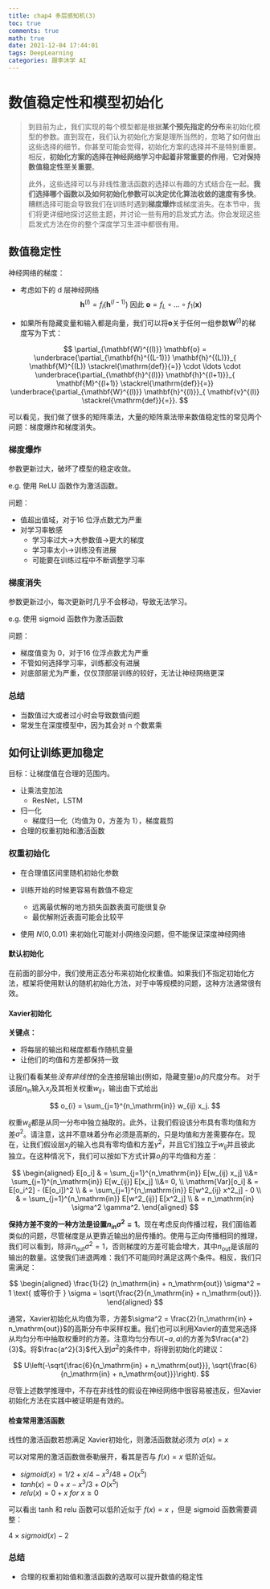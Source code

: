 ```yaml
---
title: chap4 多层感知机(3)
toc: true
comments: true
math: true
date: 2021-12-04 17:44:01
tags: DeepLearning
categories: 跟李沐学 AI
---
```

# 数值稳定性和模型初始化

> 到目前为止，我们实现的每个模型都是根据**某个预先指定的分布**来初始化模型的参数。直到现在，我们认为初始化方案是理所当然的，忽略了如何做出这些选择的细节。你甚至可能会觉得，初始化方案的选择并不是特别重要。相反，**初始化方案的选择在神经网络学习中起着非常重要的作用**，**它对保持数值稳定性至关重要**。
>
> 此外，这些选择可以与非线性激活函数的选择以有趣的方式结合在一起。**我们选择哪个函数以及如何初始化参数可以决定优化算法收敛的速度有多快**。糟糕选择可能会导致我们在训练时遇到**梯度爆炸**或梯度消失。在本节中，我们将更详细地探讨这些主题，并讨论一些有用的启发式方法。你会发现这些启发式方法在你的整个深度学习生涯中都很有用。

<!--more-->

## 数值稳定性

神经网络的梯度：

- 考虑如下的 d 层神经网络
  $$
  \mathbf{h}^{(l)} = f_l (\mathbf{h}^{(l-1)}) \text{ 因此 } \mathbf{o} = f_L \circ \ldots \circ f_1(\mathbf{x})
  $$

- 如果所有隐藏变量和输入都是向量，我们可以将$\mathbf{o}$关于任何一组参数$\mathbf{W}^{(l)}$的梯度写为下式：

$$
\partial_{\mathbf{W}^{(l)}} \mathbf{o} = \underbrace{\partial_{\mathbf{h}^{(L-1)}} \mathbf{h}^{(L)}}_{ \mathbf{M}^{(L)} \stackrel{\mathrm{def}}{=}} \cdot \ldots \cdot \underbrace{\partial_{\mathbf{h}^{(l)}} \mathbf{h}^{(l+1)}}_{ \mathbf{M}^{(l+1)} \stackrel{\mathrm{def}}{=}} \underbrace{\partial_{\mathbf{W}^{(l)}} \mathbf{h}^{(l)}}_{ \mathbf{v}^{(l)} \stackrel{\mathrm{def}}{=}}.
$$


可以看见，我们做了很多的矩阵乘法，大量的矩阵乘法带来数值稳定性的常见两个问题：梯度爆炸和梯度消失。

### 梯度爆炸

参数更新过大，破坏了模型的稳定收敛。

e.g. 使用 ReLU 函数作为激活函数。

问题：

- 值超出值域，对于16 位浮点数尤为严重
- 对学习率敏感
  - 学习率过大->大参数值->更大的梯度
  - 学习率太小->训练没有进展
  - 可能要在训练过程中不断调整学习率

### 梯度消失

参数更新过小，每次更新时几乎不会移动，导致无法学习。

e.g. 使用 sigmoid 函数作为激活函数

问题：

- 梯度值变为 0，对于16 位浮点数尤为严重
- 不管如何选择学习率，训练都没有进展
- 对底部层尤为严重，仅仅顶部层训练的较好，无法让神经网络更深

### 总结

- 当数值过大或者过小时会导致数值问题
- 常发生在深度模型中，因为其会对 n 个数累乘



## 如何让训练更加稳定

目标：让梯度值在合理的范围内。

- 让乘法变加法
  - ResNet，LSTM
- 归一化
  - 梯度归一化（均值为 0，方差为 1），梯度裁剪
- 合理的权重初始和激活函数

### 权重初始化

- 在合理值区间里随机初始化参数
- 训练开始的时候更容易有数值不稳定
  - 远离最优解的地方损失函数表面可能很复杂
  - 最优解附近表面可能会比较平

- 使用 $N(0,0.01)$ 来初始化可能对小网络没问题，但不能保证深度神经网络

#### 默认初始化

在前面的部分中，我们使用正态分布来初始化权重值。如果我们不指定初始化方法，框架将使用默认的随机初始化方法，对于中等规模的问题，这种方法通常很有效。

#### Xavier初始化

**关键点：**

- 将每层的输出和梯度都看作随机变量
- 让他们的均值和方差都保持一致

让我们看看某些*没有非线性*的全连接层输出(例如，隐藏变量)$o_{i}$的尺度分布。
对于该层$n_\mathrm{in}$输入$x_j$及其相关权重$w_{ij}$，输出由下式给出

$$
o_{i} = \sum_{j=1}^{n_\mathrm{in}} w_{ij} x_j.
$$

权重$w_{ij}$都是从同一分布中独立抽取的。此外，让我们假设该分布具有零均值和方差$\sigma^2$。请注意，这并不意味着分布必须是高斯的，只是均值和方差需要存在。现在，让我们假设层$x_j$的输入也具有零均值和方差$\gamma^2$，并且它们独立于$w_{ij}$并且彼此独立。在这种情况下，我们可以按如下方式计算$o_i$的平均值和方差：

$$
\begin{aligned}
    E[o_i] & = \sum_{j=1}^{n_\mathrm{in}} E[w_{ij} x_j] \\&= \sum_{j=1}^{n_\mathrm{in}} E[w_{ij}] E[x_j] \\&= 0, \\
    \mathrm{Var}[o_i] & = E[o_i^2] - (E[o_i])^2 \\
        & = \sum_{j=1}^{n_\mathrm{in}} E[w^2_{ij} x^2_j] - 0 \\
        & = \sum_{j=1}^{n_\mathrm{in}} E[w^2_{ij}] E[x^2_j] \\
        & = n_\mathrm{in} \sigma^2 \gamma^2.
\end{aligned}
$$

**保持方差不变的一种方法是设置$n_\mathrm{in} \sigma^2 = 1$**。现在考虑反向传播过程，我们面临着类似的问题，尽管梯度是从更靠近输出的层传播的。使用与正向传播相同的推理，我们可以看到，除非$n_\mathrm{out} \sigma^2 = 1$，否则梯度的方差可能会增大，其中$n_\mathrm{out}$是该层的输出的数量。这使我们进退两难：我们不可能同时满足这两个条件。相反，我们只需满足：

$$
\begin{aligned}
\frac{1}{2} (n_\mathrm{in} + n_\mathrm{out}) \sigma^2 = 1 \text{ 或等价于 }
\sigma = \sqrt{\frac{2}{n_\mathrm{in} + n_\mathrm{out}}}.
\end{aligned}
$$


通常，Xavier初始化从均值为零，方差$\sigma^2 = \frac{2}{n_\mathrm{in} + n_\mathrm{out}}$的高斯分布中采样权重。我们也可以利用Xavier的直觉来选择从均匀分布中抽取权重时的方差。注意均匀分布$U(-a, a)$的方差为$\frac{a^2}{3}$。将$\frac{a^2}{3}$代入到$\sigma^2$的条件中，将得到初始化的建议：

$$
U\left(-\sqrt{\frac{6}{n_\mathrm{in} + n_\mathrm{out}}}, \sqrt{\frac{6}{n_\mathrm{in} + n_\mathrm{out}}}\right).
$$

尽管上述数学推理中，不存在非线性的假设在神经网络中很容易被违反，但Xavier初始化方法在实践中被证明是有效的。

#### 检查常用激活函数

线性的激活函数若想满足 Xavier初始化，则激活函数就必须为 $\sigma(x)=x$

可以对常用的激活函数做泰勒展开，看其是否与 $f(x)=x$ 低阶近似。

- $sigmoid(x) = 1/2 + x/4 - x^3/48+O(x^5)$
- $tanh(x)=0+x-x^3/3+O(x^5)$
- $relu(x)=0+x~ for ~ x \ge 0$

可以看出 tanh 和 relu 函数可以低阶近似于 $f(x)=x$ ，但是 sigmoid 函数需要调整：

$4 \times sigmoid(x)-2$



### 总结

- 合理的权重初始值和激活函数的选取可以提升数值的稳定性


